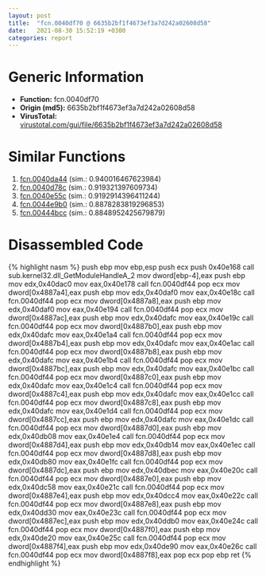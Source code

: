 ```yaml
---
layout: post
title:  "fcn.0040df70 @ 6635b2bf1f4673ef3a7d242a02608d58"
date:   2021-08-30 15:52:19 +0300
categories: report
---
```


# Generic Information
- **Function:** fcn.0040df70
- **Origin (md5):** 6635b2bf1f4673ef3a7d242a02608d58
- **VirusTotal:** [virustotal.com/gui/file/6635b2bf1f4673ef3a7d242a02608d58][virustotal_ref]



# Similar Functions

1. [fcn.0040da44][similar_1_ref] (sim.: 0.940016467623984)
2. [fcn.0040d78c][similar_2_ref] (sim.: 0.919321397609734)
3. [fcn.0040e55c][similar_3_ref] (sim.: 0.9192914396411244)
4. [fcn.0044e9b0][similar_4_ref] (sim.: 0.8878283819296853)
5. [fcn.00444bcc][similar_5_ref] (sim.: 0.8848952425679879)


# Disassembled Code

{% highlight nasm %}
push ebp
mov ebp,esp
push ecx
push 0x40e168
call sub.kernel32.dll_GetModuleHandleA_2
mov dword[ebp-4],eax
push ebp
mov edx,0x40dac0
mov eax,0x40e178
call fcn.0040df44
pop ecx
mov dword[0x4887a4],eax
push ebp
mov edx,0x40daf0
mov eax,0x40e18c
call fcn.0040df44
pop ecx
mov dword[0x4887a8],eax
push ebp
mov edx,0x40daf0
mov eax,0x40e194
call fcn.0040df44
pop ecx
mov dword[0x4887ac],eax
push ebp
mov edx,0x40dafc
mov eax,0x40e19c
call fcn.0040df44
pop ecx
mov dword[0x4887b0],eax
push ebp
mov edx,0x40dafc
mov eax,0x40e1a4
call fcn.0040df44
pop ecx
mov dword[0x4887b4],eax
push ebp
mov edx,0x40dafc
mov eax,0x40e1ac
call fcn.0040df44
pop ecx
mov dword[0x4887b8],eax
push ebp
mov edx,0x40dafc
mov eax,0x40e1b4
call fcn.0040df44
pop ecx
mov dword[0x4887bc],eax
push ebp
mov edx,0x40dafc
mov eax,0x40e1bc
call fcn.0040df44
pop ecx
mov dword[0x4887c0],eax
push ebp
mov edx,0x40dafc
mov eax,0x40e1c4
call fcn.0040df44
pop ecx
mov dword[0x4887c4],eax
push ebp
mov edx,0x40dafc
mov eax,0x40e1cc
call fcn.0040df44
pop ecx
mov dword[0x4887c8],eax
push ebp
mov edx,0x40dafc
mov eax,0x40e1d4
call fcn.0040df44
pop ecx
mov dword[0x4887cc],eax
push ebp
mov edx,0x40dafc
mov eax,0x40e1dc
call fcn.0040df44
pop ecx
mov dword[0x4887d0],eax
push ebp
mov edx,0x40db08
mov eax,0x40e1e4
call fcn.0040df44
pop ecx
mov dword[0x4887d4],eax
push ebp
mov edx,0x40db14
mov eax,0x40e1ec
call fcn.0040df44
pop ecx
mov dword[0x4887d8],eax
push ebp
mov edx,0x40db80
mov eax,0x40e1fc
call fcn.0040df44
pop ecx
mov dword[0x4887dc],eax
push ebp
mov edx,0x40dbec
mov eax,0x40e20c
call fcn.0040df44
pop ecx
mov dword[0x4887e0],eax
push ebp
mov edx,0x40dc58
mov eax,0x40e21c
call fcn.0040df44
pop ecx
mov dword[0x4887e4],eax
push ebp
mov edx,0x40dcc4
mov eax,0x40e22c
call fcn.0040df44
pop ecx
mov dword[0x4887e8],eax
push ebp
mov edx,0x40dd30
mov eax,0x40e23c
call fcn.0040df44
pop ecx
mov dword[0x4887ec],eax
push ebp
mov edx,0x40ddb0
mov eax,0x40e24c
call fcn.0040df44
pop ecx
mov dword[0x4887f0],eax
push ebp
mov edx,0x40de20
mov eax,0x40e25c
call fcn.0040df44
pop ecx
mov dword[0x4887f4],eax
push ebp
mov edx,0x40de90
mov eax,0x40e26c
call fcn.0040df44
pop ecx
mov dword[0x4887f8],eax
pop ecx
pop ebp
ret 
{% endhighlight %}


[similar_1_ref]: /report/fcn.0040da44@27f3ad32e2eddc62e5434f19748fa0be
[similar_2_ref]: /report/fcn.0040d78c@2ba145d6678d721baeb8d825fab7c600
[similar_3_ref]: /report/fcn.0040e55c@8aa4eec8eb0ac35fe10d9e0394d3dbe4
[similar_4_ref]: /report/fcn.0044e9b0@6635b2bf1f4673ef3a7d242a02608d58
[similar_5_ref]: /report/fcn.00444bcc@27f3ad32e2eddc62e5434f19748fa0be
[virustotal_ref]: https://www.virustotal.com/gui/file/6635b2bf1f4673ef3a7d242a02608d58